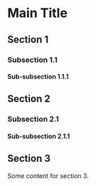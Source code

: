 # Main Title

## Section 1

### Subsection 1.1

#### Sub-subsection 1.1.1

## Section 2

### Subsection 2.1

#### Sub-subsection 2.1.1

## Section 3

Some content for section 3.